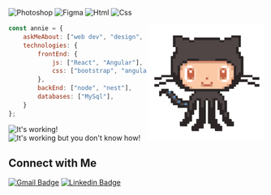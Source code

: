 ![Photoshop](https://img.shields.io/badge/Adobe%20Photoshop-31A8FF?style=flat&logo=Adobe%20Photoshop&logoColor=white)
![Figma](https://img.shields.io/badge/Figma-F24E1E?style=flat&logo=figma&logoColor=white)
![Html](https://img.shields.io/badge/HTML5-E34F26?style=flat&logo=html5&logoColor=white)
![Css](https://img.shields.io/badge/CSS3-1572B6?style=flat&logo=css3&logoColor=white)


<img align='right' src="https://raw.githubusercontent.com/iCharlesZ/FigureBed/master/img/octocat.gif" width="230">

```javascript
const annie = {
    askMeAbout: ["web dev", "design", "editorial"],
    technologies: {
        frontEnd: {
            js: ["React", "Angular"],
            css: ["bootstrap", "angular material"]
        },
        backEnd: ["node", "nest"],
        databases: ["MySql"],
    }
};
```
<img src="https://raw.githubusercontent.com/Tarikul-Islam-Anik/Animated-Fluent-Emojis/master/Emojis/Smilies/Relieved%20Face.png" width="10%" alt="It's working!"/>
&nbsp;&nbsp;&nbsp;&nbsp;&nbsp;
<img src="https://raw.githubusercontent.com/Tarikul-Islam-Anik/Animated-Fluent-Emojis/master/Emojis/Smilies/Astonished%20Face.png" width="10%" alt="It's working but you don't know how!"/><br>

## Connect with Me
[![Gmail Badge](https://img.shields.io/badge/-anhiemolina@gmail.com-c14438?style=flat-square&logo=Gmail&logoColor=white&link=mailto:anhiemolina@gmail.com)](mailto:anhiemolina@gmail.com)
[![Linkedin Badge](https://img.shields.io/badge/-anniemolina-blue?style=flat-square&logo=Linkedin&logoColor=white&link=https://www.linkedin.com/in/tanejasaksham/)](https://www.linkedin.com/in/anniemolinaalarcon/)

